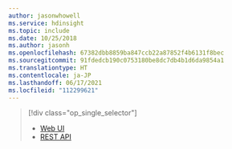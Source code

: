 ```yaml
---
author: jasonwhowell
ms.service: hdinsight
ms.topic: include
ms.date: 10/25/2018
ms.author: jasonh
ms.openlocfilehash: 67382dbb8859ba847ccb22a87852f4b6131f8bec
ms.sourcegitcommit: 91fdedcb190c0753180be8dc7db4b1d6da9854a1
ms.translationtype: HT
ms.contentlocale: ja-JP
ms.lasthandoff: 06/17/2021
ms.locfileid: "112299621"
---
```

> [!div class="op_single_selector"]
> * [Web UI](../hdinsight-hadoop-manage-ambari.md)
> * [REST API](../hdinsight-hadoop-manage-ambari-rest-api.md)
> 
